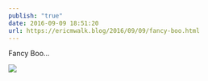 ```yaml
---
publish: "true"
date: 2016-09-09 18:51:20
url: https://ericmwalk.blog/2016/09/09/fancy-boo.html
---
```


Fancy Boo...

![](https://ericmwalk.blog/uploads/2022/95465eb08b.jpg)